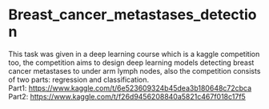 # Breast_cancer_metastases_detection
This task was given in a deep learning course which is a kaggle competition too, the competition aims to design deep learning models detecting breast cancer metastases to under arm lymph nodes, also the competition consists of two parts: regression and classification.                                        
Part1: https://www.kaggle.com/t/6e523609324b45dea3b180648c72cbca  
Part2: https://www.kaggle.com/t/f26d9456208840a5821c467f018c17f5 
